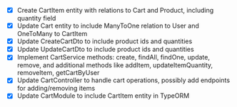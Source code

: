- [x] Create CartItem entity with relations to Cart and Product, including quantity field
- [x] Update Cart entity to include ManyToOne relation to User and OneToMany to CartItem
- [x] Update CreateCartDto to include product ids and quantities
- [x] Update UpdateCartDto to include product ids and quantities
- [x] Implement CartService methods: create, findAll, findOne, update, remove, and additional methods like addItem, updateItemQuantity, removeItem, getCartByUser
- [x] Update CartController to handle cart operations, possibly add endpoints for adding/removing items
- [x] Update CartModule to include CartItem entity in TypeORM
